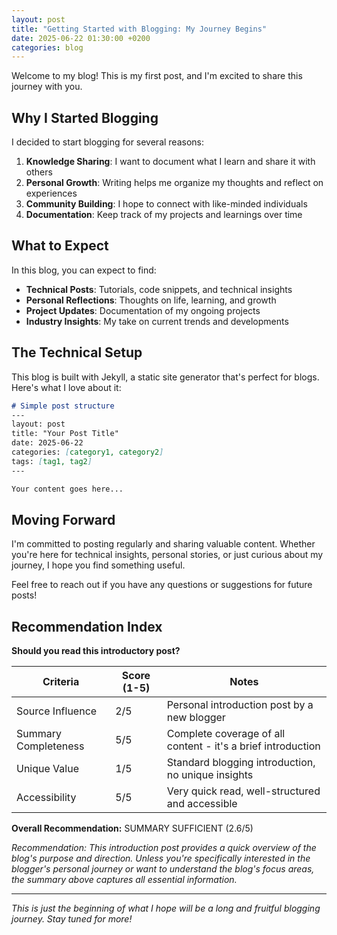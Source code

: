 ```yaml
---
layout: post
title: "Getting Started with Blogging: My Journey Begins"
date: 2025-06-22 01:30:00 +0200
categories: blog
---
```


Welcome to my blog! This is my first post, and I'm excited to share this journey with you.

## Why I Started Blogging

I decided to start blogging for several reasons:

1. **Knowledge Sharing**: I want to document what I learn and share it with others
2. **Personal Growth**: Writing helps me organize my thoughts and reflect on experiences
3. **Community Building**: I hope to connect with like-minded individuals
4. **Documentation**: Keep track of my projects and learnings over time

## What to Expect

In this blog, you can expect to find:

- **Technical Posts**: Tutorials, code snippets, and technical insights
- **Personal Reflections**: Thoughts on life, learning, and growth
- **Project Updates**: Documentation of my ongoing projects
- **Industry Insights**: My take on current trends and developments

## The Technical Setup

This blog is built with Jekyll, a static site generator that's perfect for blogs. Here's what I love about it:

```markdown
# Simple post structure
---
layout: post
title: "Your Post Title"
date: 2025-06-22
categories: [category1, category2]
tags: [tag1, tag2]
---

Your content goes here...
```

## Moving Forward

I'm committed to posting regularly and sharing valuable content. Whether you're here for technical insights, personal stories, or just curious about my journey, I hope you find something useful.

Feel free to reach out if you have any questions or suggestions for future posts!

## Recommendation Index

**Should you read this introductory post?**

| Criteria | Score (1-5) | Notes |
|----------|-------------|-------|
| Source Influence | 2/5 | Personal introduction post by a new blogger |
| Summary Completeness | 5/5 | Complete coverage of all content - it's a brief introduction |
| Unique Value | 1/5 | Standard blogging introduction, no unique insights |
| Accessibility | 5/5 | Very quick read, well-structured and accessible |

**Overall Recommendation:** SUMMARY SUFFICIENT (2.6/5)

*Recommendation: This introduction post provides a quick overview of the blog's purpose and direction. Unless you're specifically interested in the blogger's personal journey or want to understand the blog's focus areas, the summary above captures all essential information.*

---

*This is just the beginning of what I hope will be a long and fruitful blogging journey. Stay tuned for more!*